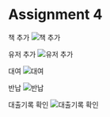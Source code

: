# Assignment 4
책 추가
![책 추가](../../pics/ass4_bookAdd.png)

유저 추가
![유저 추가](../../pics/ass4_userAdd.png)

대여
![대여](../../pics/ass4_request.png)

반납
![반납](../../pics/ass4_return.png)

대출기록 확인
![대출기록 확인](../../pics/ass4_history.png)
